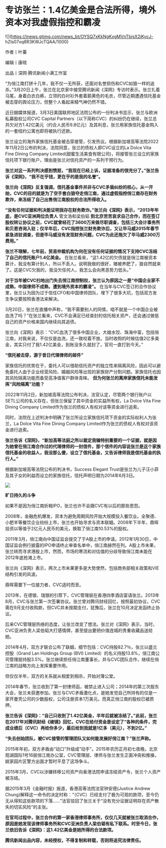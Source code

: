 # 专访张兰：1.4亿美金是合法所得，境外资本对我虚假指控和霸凌

![](https://inews.gtimg.com/news_bt/OYSQ7xKkNgKxgMVnTbjsX2iKycJ-
hZls07xq8R3KWJcTQAA/1000)

作者丨叶蓁

编辑丨康晓

出品丨深网·腾讯新闻小满工作室

“为俏江南打拼十几年，我不仅一无所获，还面对名誉损伤和CVC如狼一样的追杀。”3月20日上午，张兰在北京家中接受腾讯新闻《深网》专访时表示。张兰扎着马尾，身着白衣白裤，立领的白衬衫外套着鹅黄色的毛衣，尽管近期遭遇信托基金被击穿的舆论压力，但整个人看起来精气神仍然不错。

近日据媒体报道，3月3日美国联邦地区法院公布的一份判决书显示，张兰与欧洲私募股权公司CVC Capital
Partners（以下简称CVC）的纠纷仍在继续，张兰总共欠对方1.42亿美元（约合人民币9.8亿元）及其利息，张兰用家族信托基金购入的一套纽约公寓也即将被执行还款。

张兰设立的海外家族信托基金被击穿接管，引发热议。根据新加坡高等法院2022年11月2日公布的判决，法院同意，张兰的债权人即CVC设立的La Dolce
Vita Fine Dining Company
Limited(甜蜜生活美食有限公司)，将接管张兰设立的家族信托项下银行账户，理由是张兰对信托资产的一系列干预行为。

**张兰对这一系列判决感到愤怒，“我现在已经上诉，证据准备的很充分了。”张兰告诉《深网》，“我不在乎钱，更在乎的是我的名誉”。**

**张兰向《深网》反复强调，信托基金事件并非与CVC矛盾纠纷的核心，从一开始，CVC的目的就是为了空手套白狼夺走俏江南，通过虚假指控俏江南存在财务欺诈，来冻结了自己出售俏江南股权的合法所得收入。**

**“没有任何证据和判决能证明我存在财务欺诈。”张兰向《深网》表示，“2013年年底，是CVC亚洲两位负责人** 管文浩和梁伯韬
**到北京苦苦哀求自己合作，而在签订股权转让协议之前，CVC就曾经花了3600万来做尽职调查，包括三大会计事务所和贝恩咨询入驻；仅半年后，CVC指控张兰财务欺诈后，又让毕马威2015年春节紧急进驻调查，但是毕马威没有发现财务问题，CVC为此还拖欠了毕马威2300万费用。”**

**张兰不理解，七年前，贸易仲裁机构为何在没有任何证据的情况下支持CVC冻结了自己的信托账户1.4亿美金。**
在张兰看来，“这1.42亿的欠债就是俏江南被资本算计，我没有算计别人，所以不丢人。说明我做的很好，猪被养肥了，狼自然就来了。这是CVC欠我的，我没欠任何人，我怎么会向黑恶势力低头。”

**对于当年被CVC扫地出门失去俏江南控制权，张兰认为原因之一是“中国企业家不成熟，中国律师不成熟，遭到境外资本的霸凌”。**
在当年与CVC签订的合作协议里，张兰认为因为过于信任CFO和中国律师团队，埋下了很多大坑，包括双方发生争议要按照香港法来解决。

3月20日，张兰在直播中声称，“我不需要别人的同情，咱不就是一个中国企业被血洗了吗？”在张兰看来，CVC不会满足已经查封的信托相关资产，还会通过做低自己的资产价格来国内继续向其追债。

张兰向《深网》表示：“CVC血洗了很多中国企业，大娘水饺、珠海中富，包括俏江南，对我来说，不仅仅是血洗，还一致咬着不放。当时收购的时候估值2亿多美金，其实只付了我1.42亿美金，到账没多久就封了，官司一直打到今天。”

**“信托被击穿，源于昔日代理律师的邮件”**

家族信托的优势在于，委托人可以借助信托资产的独立性来隔离风险，因此可以避免委托人由于企业经营风险、婚姻风险等出现的家族财产分割问题。家族信托也因其风险隔离功能而备受高净值客户群体青睐。
**但为何张兰的离岸家族信托未能发挥“风险隔离”功能？**

2022年11月2日，新加坡高等法院公布判决，法官认定，尽管两个银行账户以SETL公司的名义存在，但张兰保留了其中资金的实益所有权，La Dolce
Vita Fine Dining Company Limited作为张兰的债权人有权对该等资金进行追索。

同时，法院在上述判决中明确了张兰所设立家族信托项下资金的实际权利人为张兰，La Dolce Vita Fine Dining Company
Limited作为张兰的债权人有权对该资金进行追索。

**张兰告诉《深网》，“新加高等法庭之所以裁定我输特别重要的一个证据，就是因为她曾在俏江南合作过的代理律师的一封信件，那个信件的内容说张兰是这个家族信托基金的收益人，我没那么傻，设立了信托基金，又告诉律师我是信托基金的执行人。”**

根据新加坡高等法院公布的判决书，Success Elegant
Trust是张兰为儿子汪小菲及其子女的利益而设立的家族信托，信托声明日期为2014年6月3日。

![](https://inews.gtimg.com/news_bt/O0hRiSU0v5lCsGS_mq19RGcfQqxdV2kuFtiWTi4NcG3AIAA/1000)

**旷日持久的斗争**

如果不是因为俏江南折戟IPO，张兰也许不会跟CVC有以后的那些恩怨。

2008年，金融危机爆发，资本为避免周期风险开始大规模投入餐饮业。全聚德、小肥羊等餐饮企业纷纷上市，张兰也开始寻求与资本联姻。2008年下半年，鼎晖投资以等值于2亿元人民币的美元，换取了俏江南10.53%的股权。

2011年3月，俏江南向中国证监会提交了于A股上市的申请。2012年1月30日，中国证监会例行披露的IPO申请终止审查名单中，俏江南赫然在列。A股上市未果，张兰转而寻求港股上市，然而，市场的寒流和对估值的分歧导致俏江南未能在2012年底抢滩上市。

张兰向《深网》表示，两次上市未果更多是大势使然，包括商务部相关政策和VIE结构引发的风波。

鼎晖需要下一位接力者，CVC适时而至。

2013年，在德银、瑞银的引荐下，CVC管理层在香港四季酒店宴请张兰。2013年8月，CVC与张兰第一次签署协议。张兰曾对腾讯财经回忆，按照最初协议，CVC需在9月支付收购款，但CVC并未按期支付，犹豫后，张兰在10月决定发函终止协议。

后来CVC管理层热络的态度，让张兰改变了想法。张兰对《深网》表示，当时，CVC亚洲负责人梁伯韬大打感情牌，甚至提出要把价值连城的贵重收藏品送给她。

2014年4月，双方才联合公布了联姻，细节包括：CVC持股82.7％，张兰以盛兰控股（Grand Lan Holdings Group (BVI)
Limited）的名义持股13.8%，俏江南公司管理层持股3.5%。张兰继续担任俏江南董事长，并与CVC团队合作，继续在俏江南的战略方向上发挥重要作用。

但仅仅半年，双方的关系就从相爱到相杀，开始对簿公堂。

2014年春节，张兰收到了第一封律师函，被禁止进入公司；2014年的第三次股东大会，张兰未获邀参加。张兰与CVC矛盾激化点，是她发觉自己所持有的仅是一家开曼壳公司的少数股权，公司注册资本1万美元，而真正俏江南的股权已被质押。

**张兰告诉《深网》：“自己只收到了1.42亿美金，半年后就被冻结了。”此前，张兰在2017年对腾讯财经《棱镜》回忆，CVC在给付资金是设定了“各种的条件，完成业绩后（CVC）再给你多少，最后给到我就是1亿多（美元），不到2亿。”**

**“失去创始团队，被CVC接管的管理团队又如何能发展好俏江南？”张兰声称。**

2015年年初，双方矛盾由“动口”升级成“动手”。2015年农历正月初七夜晚，北京观湖国际1号16层俏江南办公室，CVC管理层、律师与张兰发生正面冲突和推搡，姚家园片区警方出面才暂时平息了这场争斗。

2015年3月，CVC以涉嫌转移公司资产向香港法院申请冻结资产令，张兰个人资产被冻结。

据2015年3月《金融时报》报道，香港高等法院法官钟安德(Justice Andrew
Chung)解释这一命令的决定时称：“（CVC）已经支付了极为可观的款项，至今仍无从得知这些款项的下落……”法官驳回了张兰关于“没有充分证据证明存在资产散失的切实风险”的主张。

**在官司过程中，张兰合作的第一家香港律师事务所，仅仅几天就被张兰取消合作，原因是她发现该律师事务所和CVC亚洲负责人梁伯韬有私下联系。时至今日，张兰依旧告诉《深网》：这1.42亿美金是她所得的合法款项。**

**腾讯新闻出品内容，未经授权，不得复制和转载，否则将追究法律责任。**

